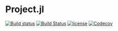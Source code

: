 # Project.jl

[![Build status](https://ci.appveyor.com/api/projects/status/7vup3ooknp269dn6?svg=true)](https://ci.appveyor.com/project/dwd31415/project-jl)
[![Build Status](https://travis-ci.org/dwd31415/Project.jl.svg?branch=master)](https://travis-ci.org/dwd31415/Project.jl)
[![license](https://img.shields.io/github/license/mashape/apistatus.svg?maxAge=2592000)]()
[![Codecov](https://img.shields.io/codecov/c/github/dwd31415/Project.jl.svg?maxAge=2592000)](https://codecov.io/gh/dwd31415/Project.jl)
